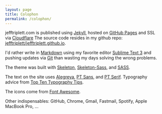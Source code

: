 ```yaml
---
layout: page
title: Colophon
permalink: /colophon/
---
```


jefftriplett.com is published using [Jekyll][], hosted on [GitHub Pages][] and SSL via [Cloudflare][] The source code resides in my github repo: [jefftriplett/jefftriplett.github.io][].

I'd rather write in [Markdown][] using my favorite editor [Sublime Text 3][] and pushing updates via [Git][] than wasting my days solving the wrong problems.

The theme was built with [Skeleton][], [Skeleton-Sass][], and [SASS][]. 

The text on the site uses [Alegreya][], [PT Sans][], and [PT Serif][]. Typography advice from [Top Ten Typography Tips][]. 

The icons come from [Font Awesome][].

Other indispensables: GitHub, Chrome, Gmail, Fastmail, Spotify, Apple MacBook Pro, ...

[Alegreya]: https://fonts.google.com/specimen/Alegreya
[Cloudflare]: https://www.cloudflare.com
[Font Awesome]: http://fontawesome.io/
[Git]: https://git-scm.com/
[GitHub Pages]: https://pages.github.com/
[jefftriplett/jefftriplett.github.io]: https://github.com/jefftriplett/jefftriplett.github.io
[Jekyll]: https://jekyllrb.com/
[Markdown]: https://daringfireball.net/projects/markdown/
[PT Sans]: https://fonts.google.com/specimen/PT+Sans
[PT Serif]: https://fonts.google.com/specimen/PT+Serif
[SASS]: http://sass-lang.com/
[Skeleton-Sass]: https://github.com/whatsnewsaes/Skeleton-Sass
[Skeleton]: http://getskeleton.com/
[Sublime Text 3]: https://www.sublimetext.com/
[Top Ten Typography Tips]: http://www.toptentypography.tips/
